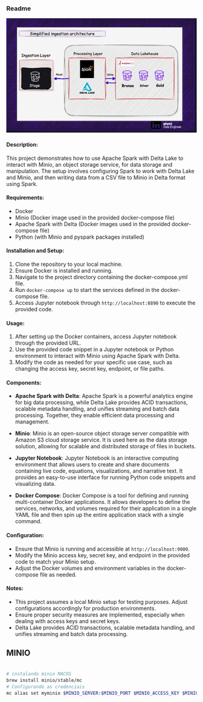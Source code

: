 ### Readme
![alt text](./img/arq_simp_ingestao_dados.jpg)
#### Description:
This project demonstrates how to use Apache Spark with Delta Lake to interact with Minio, an object storage service, for data storage and manipulation. The setup involves configuring Spark to work with Delta Lake and Minio, and then writing data from a CSV file to Minio in Delta format using Spark.

#### Requirements:
- Docker
- Minio (Docker image used in the provided docker-compose file)
- Apache Spark with Delta (Docker images used in the provided docker-compose file)
- Python (with Minio and pyspark packages installed)

#### Installation and Setup:
1. Clone the repository to your local machine.
2. Ensure Docker is installed and running.
3. Navigate to the project directory containing the docker-compose.yml file.
4. Run `docker-compose up` to start the services defined in the docker-compose file.
5. Access Jupyter notebook through `http://localhost:8890` to execute the provided code.



#### Usage:
1. After setting up the Docker containers, access Jupyter notebook through the provided URL.
2. Use the provided code snippet in a Jupyter notebook or Python environment to interact with Minio using Apache Spark with Delta.
3. Modify the code as needed for your specific use case, such as changing the access key, secret key, endpoint, or file paths.

#### Components:

- **Apache Spark with Delta**: Apache Spark is a powerful analytics engine for big data processing, while Delta Lake provides ACID transactions, scalable metadata handling, and unifies streaming and batch data processing. Together, they enable efficient data processing and management.

- **Minio**: Minio is an open-source object storage server compatible with Amazon S3 cloud storage service. It is used here as the data storage solution, allowing for scalable and distributed storage of files in buckets.

- **Jupyter Notebook**: Jupyter Notebook is an interactive computing environment that allows users to create and share documents containing live code, equations, visualizations, and narrative text. It provides an easy-to-use interface for running Python code snippets and visualizing data.

- **Docker Compose**: Docker Compose is a tool for defining and running multi-container Docker applications. It allows developers to define the services, networks, and volumes required for their application in a single YAML file and then spin up the entire application stack with a single command.

#### Configuration:
- Ensure that Minio is running and accessible at `http://localhost:9000`.
- Modify the Minio access key, secret key, and endpoint in the provided code to match your Minio setup.
- Adjust the Docker volumes and environment variables in the docker-compose file as needed.

#### Notes:
- This project assumes a local Minio setup for testing purposes. Adjust configurations accordingly for production environments.
- Ensure proper security measures are implemented, especially when dealing with access keys and secret keys.
- Delta Lake provides ACID transactions, scalable metadata handling, and unifies streaming and batch data processing.


## MINIO

```bash

# instalando minio MACOS
brew install minio/stable/mc
# Configurando as credenciais
mc alias set myminio $MINIO_SERVER:$MINIO_PORT $MINIO_ACCESS_KEY $MINIO_SECRET_KEY
```